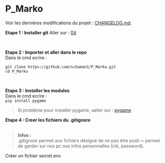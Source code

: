 # P_Marko
Voir les dernières modifications du projet :  [CHANGELOG.md](CHANGELOG.md).  

__**Etape 1 : Installer git**__
Aller sur : [Git](https://git-scm.com/downloads)  

<br>

__**Etape 2 : Importer et aller dans le repo**__  
Dans le cmd ecrire :  

`git clone https://github.com/schaman1/P_Marko.git`  
`cd P_Marko`    

<br>

__**Etape 3 : Installer les modules**__  
Dans le cmd ecrire :  
`pip install pygame`  

>Si problème pour installer pygame, aaller sur : [pygame](https://www.pygame.org/wiki/GettingStarted)


__**Etape 4 : Creer les fichiers du .gitignore**__  
<br>

>**Infos :**   
.gitignore permet aux fichiers désigné de ne pas être push = permet de garder sur nos pc nos infos personnelles (clé, password).  

Créer un fichier secret.env